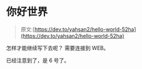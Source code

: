# 你好世界

> 原文:[https://dev.to/yahsan2/hello-world-52ha](https://dev.to/yahsan2/hello-world-52ha)

怎样才能继续写下去呢？
需要连接到 WEB。

已经注意到了，是 6 号了。
